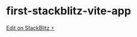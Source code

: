 # first-stackblitz-vite-app

[Edit on StackBlitz ⚡️](https://stackblitz.com/edit/vitejs-vite-gosxro)